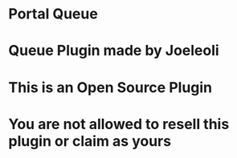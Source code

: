 # Portal Queue 
# Queue Plugin made by Joeleoli 
# This is an Open Source Plugin 
# You are not allowed to resell this plugin or claim as yours
